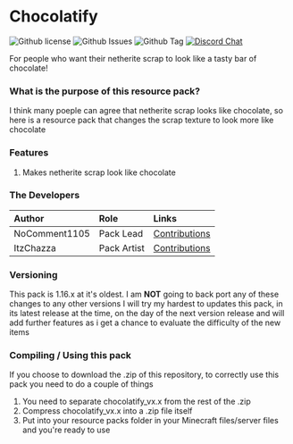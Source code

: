 # Chocolatify
![Github license](https://img.shields.io/github/license/NoComment1105/chocolatify.svg)
![Github Issues](https://img.shields.io/github/issues/NoComment1105/chocolatify.svg)
![Github Tag](https://img.shields.io/github/tag/NoComment1105/chocolatify.svg)
[![Discord Chat](https://img.shields.io/badge/chat%20on-discord-7289DA)](https://discord.gg/28N2Eeq2tT)

For people who want their netherite scrap to look like a tasty bar of chocolate!

### What is the purpose of this resource pack?
I think many poeple can agree that netherite scrap looks like chocolate, so here is a resource pack that changes the scrap texture to look more like chocolate

### Features

1. Makes netherite scrap look like chocolate

### The Developers

| Author   | Role   | Links   |
|:---------|:-------|:--------|
| NoComment1105 | Pack Lead | [Contributions](https://github.com/NoComment1105/chocolatify/commits?author=NoComment1105) |
| ItzChazza | Pack Artist | [Contributions](https://github.com/NoComment1105/chocolatify/commits?author=ItzChazza) |

### Versioning
This pack is 1.16.x at it's oldest. I am **NOT** going to back port any of these changes to any other versions
I will try my hardest to updates this pack, in its latest release at the time, on the day of the next version release and will add further features as i get a chance to evaluate the difficulty of the new items

### Compiling / Using this pack
If you choose to download the .zip of this repository, to correctly use this pack you need to do a couple of things
1. You need to separate chocolatify_vx.x from the rest of the .zip
2. Compress chocolatify_vx.x into a .zip file itself
3. Put into your resource packs folder in your Minecraft files/server files and you're ready to use
